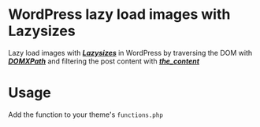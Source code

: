 # WordPress lazy load images with Lazysizes
Lazy load images with ***[Lazysizes](https://afarkas.github.io/lazysizes/index.html)*** in WordPress by traversing the DOM with ***[DOMXPath](https://www.php.net/manual/en/class.domxpath.php)*** and filtering the post content with ***[the_content](https://developer.wordpress.org/reference/hooks/the_content/)***
# Usage
Add the function to your theme's `functions.php`
